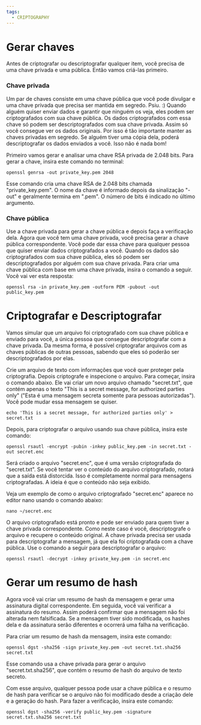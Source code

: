 ```yaml
---
tags:
  - CRIPTOGRAPHY
---
```

# Gerar chaves
Antes de criptografar ou descriptografar qualquer item, você precisa de uma chave privada e uma pública. Então vamos criá-las primeiro.
### **Chave privada**
Um par de chaves consiste em uma chave pública que você pode divulgar e uma chave privada que precisa ser mantida em segredo. Psiu. :) Quando alguém quiser enviar dados e garantir que ninguém os veja, eles podem ser criptografados com sua chave pública. Os dados criptografados com essa chave só podem ser descriptografados com sua chave privada. Assim só você consegue ver os dados originais. Por isso é tão importante manter as chaves privadas em segredo. Se alguém tiver uma cópia dela, poderá descriptografar os dados enviados a você. Isso não é nada bom!

Primeiro vamos gerar e analisar uma chave RSA privada de 2.048 bits. Para gerar a chave, insira este comando no terminal:

```shell
openssl genrsa -out private_key.pem 2048
```

Esse comando cria uma chave RSA de 2.048 bits chamada "private_key.pem". O nome da chave é informado depois da sinalização "-out" e geralmente termina em ".pem". O número de bits é indicado no último argumento.
### **Chave pública**
Use a chave privada para gerar a chave pública e depois faça a verificação dela. Agora que você tem uma chave privada, você precisa gerar a chave pública correspondente. Você pode dar essa chave para qualquer pessoa que quiser enviar dados criptografados a você. Quando os dados são criptografados com sua chave pública, eles só podem ser descriptografados por alguém com sua chave privada. Para criar uma chave pública com base em uma chave privada, insira o comando a seguir. Você vai ver esta resposta:

```shell
openssl rsa -in private_key.pem -outform PEM -pubout -out public_key.pem
```

# Criptografar e Descriptografar

Vamos simular que um arquivo foi criptografado com sua chave pública e enviado para você, a única pessoa que consegue descriptografar com a chave privada. Da mesma forma, é possível criptografar arquivos com as chaves públicas de outras pessoas, sabendo que eles só poderão ser descriptografados por elas.

Crie um arquivo de texto com informações que você quer proteger pela criptografia. Depois criptografe e inspecione o arquivo. Para começar, insira o comando abaixo. Ele vai criar um novo arquivo chamado "secret.txt", que contém apenas o texto "This is a secret message, for authorized parties only" ("Esta é uma mensagem secreta somente para pessoas autorizadas"). Você pode mudar essa mensagem se quiser.

```shell
echo 'This is a secret message, for authorized parties only' > secret.txt
```

Depois, para criptografar o arquivo usando sua chave pública, insira este comando:

```shell
openssl rsautl -encrypt -pubin -inkey public_key.pem -in secret.txt -out secret.enc
```

Será criado o arquivo "secret.enc", que é uma versão criptografada do "secret.txt". Se você tentar ver o conteúdo do arquivo criptografado, notará que a saída está distorcida. Isso é completamente normal para mensagens criptografadas. A ideia é que o conteúdo não seja exibido.

Veja um exemplo de como o arquivo criptografado "secret.enc" aparece no editor nano usando o comando abaixo:

```shell
nano ~/secret.enc
```

O arquivo criptografado está pronto e pode ser enviado para quem tiver a chave privada correspondente. Como neste caso é você, descriptografe o arquivo e recupere o conteúdo original. A chave privada precisa ser usada para descriptografar a mensagem, já que ela foi criptografada com a chave pública. Use o comando a seguir para descriptografar o arquivo:

```shell
openssl rsautl -decrypt -inkey private_key.pem -in secret.enc
```

# Gerar um resumo de hash
Agora você vai criar um resumo de hash da mensagem e gerar uma assinatura digital correspondente. Em seguida, você vai verificar a assinatura do resumo. Assim poderá confirmar que a mensagem não foi alterada nem falsificada. Se a mensagem tiver sido modificada, os hashes dela e da assinatura serão diferentes e ocorrerá uma falha na verificação.

Para criar um resumo de hash da mensagem, insira este comando:

```shell
openssl dgst -sha256 -sign private_key.pem -out secret.txt.sha256 secret.txt
```

Esse comando usa a chave privada para gerar o arquivo "secret.txt.sha256", que contém o resumo de hash do arquivo de texto secreto.

Com esse arquivo, qualquer pessoa pode usar a chave pública e o resumo de hash para verificar se o arquivo não foi modificado desde a criação dele e a geração do hash. Para fazer a verificação, insira este comando:

```shell
openssl dgst -sha256 -verify public_key.pem -signature secret.txt.sha256 secret.txt
```


